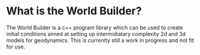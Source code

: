 What is the World Builder?
========================

The World Builder is a c++ program library which can be used to create initial 
conditions aimed at setting up intermidiatary complexity 2d and 3d models for 
geodynamics. This is currenlty still a work in progress and not fit for use.